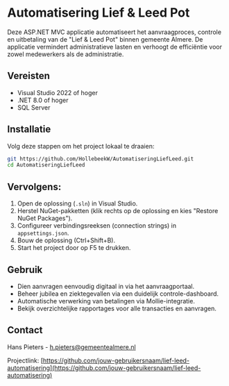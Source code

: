 # Automatisering Lief & Leed Pot

Deze ASP.NET MVC applicatie automatiseert het aanvraagproces, controle en uitbetaling van de "Lief & Leed Pot" binnen gemeente Almere. De applicatie vermindert administratieve lasten en verhoogt de efficiëntie voor zowel medewerkers als de administratie.

## Vereisten

- Visual Studio 2022 of hoger
- .NET 8.0 of hoger
- SQL Server

## Installatie

Volg deze stappen om het project lokaal te draaien:

```bash
git https://github.com/HollebeekW/AutomatiseringLiefLeed.git
cd AutomatiseringLiefLeed
```

## Vervolgens:

1. Open de oplossing (`.sln`) in Visual Studio.
2. Herstel NuGet-pakketten (klik rechts op de oplossing en kies "Restore NuGet Packages").
3. Configureer verbindingsreeksen (connection strings) in `appsettings.json`.
4. Bouw de oplossing (Ctrl+Shift+B).
5. Start het project door op F5 te drukken.

## Gebruik

- Dien aanvragen eenvoudig digitaal in via het aanvraagportaal.
- Beheer jubilea en ziektegevallen via een duidelijk controle-dashboard.
- Automatische verwerking van betalingen via Mollie-integratie.
- Bekijk overzichtelijke rapportages voor alle transacties en aanvragen.

## Contact

Hans Pieters - [h.pieters@gemeentealmere.nl](mailto:h.pieters@gemeentealmere.nl)

Projectlink: [https://github.com/jouw-gebruikersnaam/lief-leed-automatisering](https://github.com/jouw-gebruikersnaam/lief-leed-automatisering)
